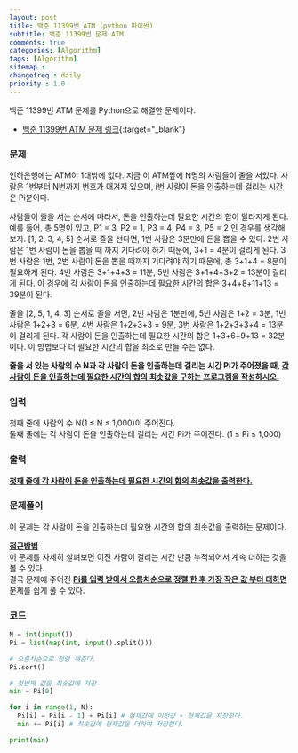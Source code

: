 ```yaml
---
layout: post
title: 백준 11399번 ATM (python 파이썬)
subtitle: 백준 11399번 문제 ATM
comments: true
categories: [Algorithm]
tags: [Algorithm]
sitemap :
changefreq : daily
priority : 1.0
---
```

백준 11399번 ATM 문제를 Python으로 해결한 문제이다.  

* [백준 11399번 ATM 문제 링크](https://www.acmicpc.net/problem/11399){:target="_blank"}

### 문제 
인하은행에는 ATM이 1대밖에 없다. 지금 이 ATM앞에 N명의 사람들이 줄을 서있다. 사람은 1번부터 N번까지 번호가 매겨져 있으며, i번 사람이 돈을 인출하는데 걸리는 시간은 Pi분이다.

사람들이 줄을 서는 순서에 따라서, 돈을 인출하는데 필요한 시간의 합이 달라지게 된다. 예를 들어, 총 5명이 있고, P1 = 3, P2 = 1, P3 = 4, P4 = 3, P5 = 2 인 경우를 생각해보자. [1, 2, 3, 4, 5] 순서로 줄을 선다면, 1번 사람은 3분만에 돈을 뽑을 수 있다. 2번 사람은 1번 사람이 돈을 뽑을 때 까지 기다려야 하기 때문에, 3+1 = 4분이 걸리게 된다. 3번 사람은 1번, 2번 사람이 돈을 뽑을 때까지 기다려야 하기 때문에, 총 3+1+4 = 8분이 필요하게 된다. 4번 사람은 3+1+4+3 = 11분, 5번 사람은 3+1+4+3+2 = 13분이 걸리게 된다. 이 경우에 각 사람이 돈을 인출하는데 필요한 시간의 합은 3+4+8+11+13 = 39분이 된다.

줄을 [2, 5, 1, 4, 3] 순서로 줄을 서면, 2번 사람은 1분만에, 5번 사람은 1+2 = 3분, 1번 사람은 1+2+3 = 6분, 4번 사람은 1+2+3+3 = 9분, 3번 사람은 1+2+3+3+4 = 13분이 걸리게 된다. 각 사람이 돈을 인출하는데 필요한 시간의 합은 1+3+6+9+13 = 32분이다. 이 방법보다 더 필요한 시간의 합을 최소로 만들 수는 없다.

**줄을 서 있는 사람의 수 N과 각 사람이 돈을 인출하는데 걸리는 시간 Pi가 주어졌을 때, <u>각 사람이 돈을 인출하는데 필요한 시간의 합의 최솟값을 구하는 프로그램을 작성하시오.</u>**

### 입력
첫째 줄에 사람의 수 N(1 ≤ N ≤ 1,000)이 주어진다.  
둘째 줄에는 각 사람이 돈을 인출하는데 걸리는 시간 Pi가 주어진다. (1 ≤ Pi ≤ 1,000)

### 출력
**<u>첫째 줄에 각 사람이 돈을 인출하는데 필요한 시간의 합의 최솟값을 출력한다.</u>**

### 문제풀이
이 문제는 각 사람이 돈을 인출하는데 필요한 시간의 합의 최솟값을 출력하는 문제이다.


**<u>접근방법</u>**  
이 문제를 자세히 살펴보면 이전 사람이 걸리는 시간 만큼 누적되어서 계속 더하는 것을 볼 수 있다.  
결국 문제에 주어진 **<u>Pi를 입력 받아서 오름차순으로 정렬 한 후 가장 작은 값 부터 더하면</u>** 문제를 쉽게 풀 수 있다.


### 코드
```python
N = int(input())
Pi = list(map(int, input().split()))

# 오름차순으로 정렬 해준다.
Pi.sort() 

# 첫번째 값을 최솟값에 저장
min = Pi[0]

for i in range(1, N):
  Pi[i] = Pi[i - 1] + Pi[i] # 현재값에 이전값 + 현재값을 저장한다.
  min += Pi[i] # 최솟값에 현재값을 더하여 저장한다.

print(min)
```